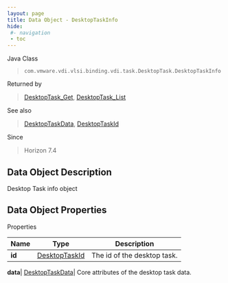 ```yaml
---
layout: page
title: Data Object - DesktopTaskInfo
hide:
 #- navigation
 - toc
---
```






Java Class  
> `com.vmware.vdi.vlsi.binding.vdi.task.DesktopTask.DesktopTaskInfo`

Returned by  
> [DesktopTask_Get](vdi.task.DesktopTask.md#get), [DesktopTask_List](vdi.task.DesktopTask.md#list)

See also  
> [DesktopTaskData](vdi.task.DesktopTask.DesktopTaskData.md), [DesktopTaskId](vdi.entity.DesktopTaskId.md)

Since  
> Horizon 7.4


## Data Object Description 

Desktop Task info object 

## Data Object Properties

Properties

Name |  Type |  Description   
---|---|---  
**id**| [DesktopTaskId](vdi.entity.DesktopTaskId.md)|  The id of the desktop task.   
  
**data**| [DesktopTaskData](vdi.task.DesktopTask.DesktopTaskData.md)|  Core attributes of the desktop task data.   
  
  

  
